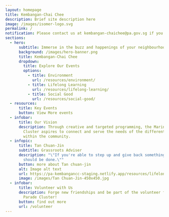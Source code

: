 ```yaml
---
layout: homepage
title: Kembangan-Chai Chee
description: Brief site description here
image: /images/isomer-logo.svg
permalink: /
notification: Please contact us at kembangan-chaichee@pa.gov.sg if you have any queries.
sections:
  - hero:
      subtitle: Immerse in the buzz and happenings of your neighbourhood.
      background: /images/hero-banner.png
      title: Kembangan-Chai Chee
      dropdown:
        title: Explore Our Events
        options:
          - title: Environment
            url: /resources/environment/
          - title: Lifelong Learning
            url: /resources/lifelong-learning/
          - title: Social Good
            url: /resources/social-good/
  - resources:
      title: Key Events
      button: View More events
  - infobar:
      title: Our Vision
      description: Through creative and targeted programming, the Marine Parade
        Cluster aspires to connect and serve the needs of the different profiles
        within the community.
  - infopic:
      title: Tan Chuan-Jin
      subtitle: Grassroots Adviser
      description: "\"If you're able to step up and give back something, I think that
        should be done.\""
      button: more about Tan chuan-jin
      alt: Image alt text
      url: https://pa-kembangancc-staging.netlify.app/resources/lifelong-learning/
      image: /images/Tan Chuan-Jin-450x450.jpg
  - infobar:
      title: Volunteer with Us
      description: Forge new friendships and be part of the volunteer family in Marine
        Parade Cluster!
      button: find out more
      url: /volunteer
---
```

